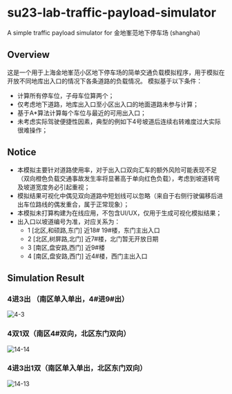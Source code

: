 # su23-lab-traffic-payload-simulator
A simple traffic payload simulator for 金地峯范地下停车场 (shanghai)

## Overview

这是一个用于上海金地峯范小区地下停车场的简单交通负载模拟程序，用于模拟在开放不同地库出入口的情况下各条道路的负载情况。
模拟基于以下条件：
- 计算所有停车位，子母车位算两个；
- 仅考虑地下道路，地库出入口至小区出入口的地面道路未参与计算；
- 基于A*算法计算每个车位与最近的可用出入口；
- 未考虑实际驾驶便捷性因素，典型的例如下4号坡道后连续右转难度过大实际很难操作；

## Notice
- 本模拟主要针对道路使用率，对于出入口双向汇车的额外风险可能表现不足（双向橙色负载交通事故发生率将显著高于单向红色负载），考虑到坡道转弯及坡道宽度务必引起重视；
- 模拟结果可视化中偶见双向道路中短划线可以忽略（来自于右侧行驶偏移后进出车位路线的偶发重合，属于正常现象）；
- 本模拟未打算构建为在线应用，不包含UI/UX，仅用于生成可视化模拟结果；
- 出入口以坡道编号为准，对应关系为：
  - 1 [北区,和硕路,东门] 近18# 19#楼，东门主出入口
  - 2 [北区,树屏路,北门] 近7#楼，北门暂无开放日期
  - 3 [南区,盘安路,西门] 近9#楼
  - 4 [南区,盘安路,西门] 近4#楼，西门主出入口

## Simulation Result

### 4进3出 （南区单入单出，4#进9#出）

![4-3](https://github.com/airslice/su23-lab-traffic-payload-simulator/assets/21994748/f810e7cf-22bd-4802-af97-e74248de3483)

### 4双1双（南区4#双向，北区东门双向）

![14-14](https://github.com/airslice/su23-lab-traffic-payload-simulator/assets/21994748/e1b6963d-6b01-4a37-95af-9c5203f74d71)

### 4进3出1双（南区单入单出，北区东门双向）

![14-13](https://github.com/airslice/su23-lab-traffic-payload-simulator/assets/21994748/f07f2d9c-fff2-4ec6-9f0e-1a495c83bbd1)
